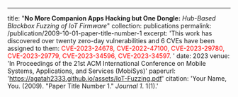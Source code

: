 ---
title: "**No More Companion Apps Hacking but One Dongle:** *Hub-Based Blackbox Fuzzing of IoT Firmware*"
collection: publications
permalink: /publication/2009-10-01-paper-title-number-1
excerpt: 'This work has discovered over twenty zero-day vulnerabilities and 6 CVEs have been assigned to them: <span style="color: red;">CVE-2023-24678, CVE-2022-47100, CVE-2023-29780, CVE-2023-29779, CVE-2023-34596, CVE-2023-34597</span>. '
date: 2023
venue: 'In Proceedings of the 21st ACM International Conference on Mobile Systems, Applications, and Services (MobiSys)'
paperurl: 'https://agatah2333.github.io/assets/IoT-Fuzzing.pdf'
citation: 'Your Name, You. (2009). &quot;Paper Title Number 1.&quot; <i>Journal 1</i>. 1(1).'

